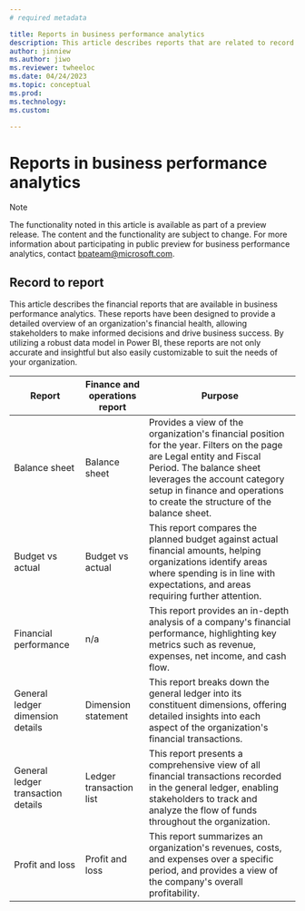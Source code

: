 ```yaml
---
# required metadata

title: Reports in business performance analytics
description: This article describes reports that are related to record to report value chain in business performance analytics
author: jinniew
ms.author: jiwo
ms.reviewer: twheeloc 
ms.date: 04/24/2023
ms.topic: conceptual
ms.prod: 
ms.technology:
ms.custom:

---
```


# Reports in business performance analytics

>[!NOTE]
>The functionality noted in this article is available as part of a preview release. The content and the functionality are subject to change. 
>For more information about participating in public preview for business performance analytics, contact bpateam@microsoft.com.


## Record to report 
This article describes the financial reports that are available in business performance analytics. 
These reports have been designed to provide a detailed overview of an organization's financial health, allowing stakeholders to make informed decisions and drive 
business success. By utilizing a robust data model in Power BI, these reports are not only accurate and insightful but also easily customizable to suit the needs of your organization.


| Report                              | Finance and operations report              | Purpose                                         |
| ----------------------------------- | ----------------------- | ----------------------------------------------- |
| Balance sheet                     | Balance sheet           | Provides a view of the organization's financial position for the year. Filters on the page are Legal entity and Fiscal Period. The balance sheet leverages the account category setup in finance and operations to create the structure of the balance sheet. |
| Budget vs actual                   | Budget vs actual        | This report compares the planned budget against actual financial amounts, helping organizations identify areas where spending is in line with expectations, and areas requiring further attention.              |
| Financial performance              | n/a                     | This report provides an in-depth analysis of a company's financial performance, highlighting key metrics such as revenue, expenses, net income, and cash flow.                                                             |
| General ledger dimension details   | Dimension statement     | This report breaks down the general ledger into its constituent dimensions, offering detailed insights into each aspect of the organization's financial transactions.                                                      |
| General ledger transaction details | Ledger transaction list | This report presents a comprehensive view of all financial transactions recorded in the general ledger, enabling stakeholders to track and analyze the flow of funds throughout the organization.                          |
| Profit and loss                    | Profit and loss         | This report summarizes an organization's revenues, costs, and expenses over a specific period, and provides a view of the company's overall profitability.                                                                           |
